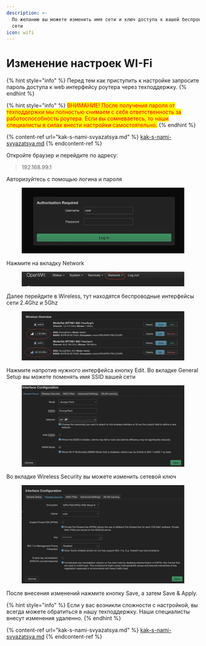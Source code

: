 ```yaml
---
description: >-
  По желанию вы можете изменить имя сети и ключ доступа к вашей беспроводной
  сети
icon: wifi
---
```


# Изменение настроек WI-Fi

{% hint style="info" %}
Перед тем как приступить к настройке запросите пароль доступа к web интерфейсу роутера через техподдержку.
{% endhint %}

{% hint style="info" %}
<mark style="color:red;">ВНИМАНИЕ! После получения пароля от техподдержки мы полностью снимаем с себя ответственность за работоспособность роутера. Если вы сомневаетесь, то наши специалисты в силах внести настройки самостоятельно.</mark>
{% endhint %}

{% content-ref url="kak-s-nami-svyazatsya.md" %}
[kak-s-nami-svyazatsya.md](kak-s-nami-svyazatsya.md)
{% endcontent-ref %}

Откройте браузер и перейдите по адресу:

> 192.168.99.1

Авторизуйтесь с помощью логина и пароля&#x20;

<figure><img src=".gitbook/assets/Снимок экрана 2025-04-20 в 23.21.57.png" alt=""><figcaption></figcaption></figure>

Нажмите на вкладку Network

<figure><img src=".gitbook/assets/Снимок экрана 2025-04-20 в 23.23.10.png" alt=""><figcaption></figcaption></figure>

Далее перейдите в Wireless, тут находятся беспроводные интерфейсы сети 2.4Ghz и 5Ghz

<figure><img src=".gitbook/assets/Снимок экрана 2025-04-20 в 23.44.43.png" alt=""><figcaption></figcaption></figure>

Нажмите напротив нужного интерфейса кнопку Edit. Во вкладке General Setup вы можете поменять имя SSID вашей сети

<figure><img src=".gitbook/assets/Снимок экрана 2025-04-20 в 23.50.02.png" alt=""><figcaption></figcaption></figure>

Во вкладке Wireless Security вы можете изменить сетевой ключ&#x20;

<figure><img src=".gitbook/assets/Снимок экрана 2025-04-20 в 23.50.13.png" alt=""><figcaption></figcaption></figure>

После внесения изменений нажмите кнопку Save, а затем  Save & Apply.

{% hint style="info" %}
Если у вас возникли сложности с настройкой, вы всегда можете обратиться в нашу техподдержку. Наши специалисты внесут изменения удаленно.
{% endhint %}

{% content-ref url="kak-s-nami-svyazatsya.md" %}
[kak-s-nami-svyazatsya.md](kak-s-nami-svyazatsya.md)
{% endcontent-ref %}

